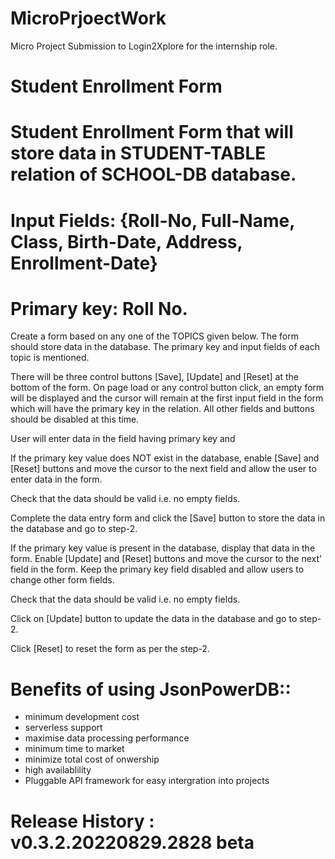 # MicroPrjoectWork
Micro Project Submission to Login2Xplore for the internship role.



# Student Enrollment Form

# Student Enrollment Form that will store data in STUDENT-TABLE relation of SCHOOL-DB database.

# Input Fields: {Roll-No, Full-Name, Class, Birth-Date, Address, Enrollment-Date}

# Primary key: Roll No.


Create a form based on any one of the TOPICS given below. The form should store data in the database. The primary key and input fields of each topic is mentioned.

There will be three control buttons [Save], [Update] and [Reset] at the bottom of the form. On page load or any control button click, an empty form will be displayed and the cursor will remain at the first input field in the form which will have the primary key in the relation. All other fields and buttons should be disabled at this time.

User will enter data in the field having primary key and

If the primary key value does NOT exist in the database, enable [Save] and [Reset] buttons and move the cursor to the next field and allow the user to enter data in the form.

Check that the data should be valid i.e. no empty fields.

Complete the data entry form and click the [Save] button to store the data in the database and go to step-2.

If the primary key value is present in the database, display that data in the form. Enable [Update] and [Reset] buttons and move the cursor to the next' field in the form. Keep the primary key field disabled and allow users to change other form fields.

Check that the data should be valid i.e. no empty fields.

Click on [Update] button to update the data in the database and go to step-2.

Click [Reset] to reset the form as per the step-2.


# Benefits of using JsonPowerDB::
* minimum development cost
* serverless support
* maximise data processing performance 
* minimum time to market 
* minimize total cost of onwership
* high availablility 
* Pluggable API framework for easy intergration into projects



# Release History : v0.3.2.20220829.2828 beta


